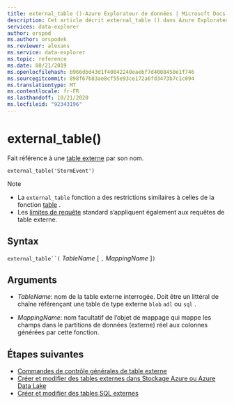 ```yaml
---
title: external_table ()-Azure Explorateur de données | Microsoft Docs
description: Cet article décrit external_table () dans Azure Explorateur de données.
services: data-explorer
author: orspod
ms.author: orspodek
ms.reviewer: alexans
ms.service: data-explorer
ms.topic: reference
ms.date: 08/21/2019
ms.openlocfilehash: b966dbd43d1f40842240eaebf7d4008450e1f746
ms.sourcegitcommit: 898f67b83ae8cf55e93ce172a6fd3473b7c1c094
ms.translationtype: MT
ms.contentlocale: fr-FR
ms.lasthandoff: 10/21/2020
ms.locfileid: "92343196"
---
```

# <a name="external_table"></a>external_table()

Fait référence à une [table externe](schema-entities/externaltables.md) par son nom.

```kusto
external_table('StormEvent')
```

> [!NOTE]
> * La `external_table` fonction a des restrictions similaires à celles de la fonction [table](tablefunction.md) .
> * Les [limites de requête](../concepts/querylimits.md) standard s’appliquent également aux requêtes de table externe.

## <a name="syntax"></a>Syntax

`external_table``(` *TableName* [ `,` *MappingName* ]`)`

## <a name="arguments"></a>Arguments

* *TableName*: nom de la table externe interrogée.
  Doit être un littéral de chaîne référençant une table de type externe `blob` `adl` ou `sql` .

* *MappingName*: nom facultatif de l’objet de mappage qui mappe les champs dans le partitions de données (externe) réel aux colonnes générées par cette fonction.

## <a name="next-steps"></a>Étapes suivantes

* [Commandes de contrôle générales de table externe](../management/external-table-commands.md)
* [Créer et modifier des tables externes dans Stockage Azure ou Azure Data Lake](../management/external-tables-azurestorage-azuredatalake.md)
* [Créer et modifier des tables SQL externes](../management/external-sql-tables.md)